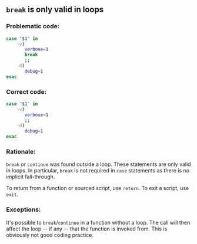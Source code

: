 ## `break` is only valid in loops

### Problematic code:

```sh
case "$1" in
    -v)
       verbose=1
       break
       ;;
    -d)
       debug=1
esac
```

### Correct code:

```sh
case "$1" in
    -v)
       verbose=1
       ;;
    -d)
       debug=1
esac
```
### Rationale:

`break` or `continue` was found outside a loop. These statements are only valid in loops. In particular, `break` is not required in `case` statements as there is no implicit fall-through.

To return from a function or sourced script, use `return`. To exit a script, use `exit`.

### Exceptions:

It's possible to `break`/`continue` in a function without a loop. The call will then affect the loop -- if any -- that the function is invoked from. This is obviously not good coding practice.